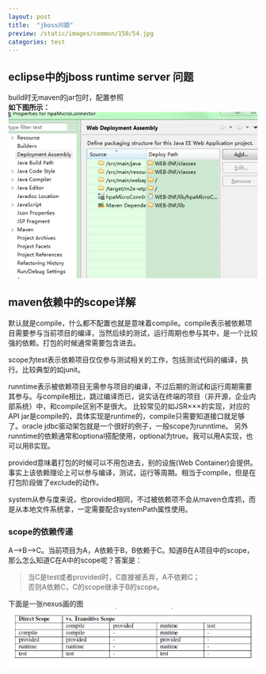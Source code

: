 ```yaml
---
layout: post
title:  "jboss问题"
preview: /static/images/common/150/54.jpg
categories: test
---
```


## eclipse中的jboss runtime server 问题



build时无maven的jar包时，配置参照  
**如下图所示：**  
![各种模式](/static/images/src/jboss-maven-bulid.bmp)


## maven依赖中的scope详解

默认就是compile，什么都不配置也就是意味着compile。compile表示被依赖项目需要参与当前项目的编译，当然后续的测试，运行周期也参与其中，是一个比较强的依赖。打包的时候通常需要包含进去。

scope为test表示依赖项目仅仅参与测试相关的工作，包括测试代码的编译，执行。比较典型的如junit。

runntime表示被依赖项目无需参与项目的编译，不过后期的测试和运行周期需要其参与。与compile相比，跳过编译而已，说实话在终端的项目（非开源，企业内部系统）中，和compile区别不是很大。
比较常见的如JSR×××的实现，对应的API jar是compile的，具体实现是runtime的，compile只需要知道接口就足够了。oracle jdbc驱动架包就是一个很好的例子，一般scope为runntime。
另外runntime的依赖通常和optional搭配使用，optional为true。我可以用A实现，也可以用B实现。

provided意味着打包的时候可以不用包进去，别的设施(Web Container)会提供。事实上该依赖理论上可以参与编译，测试，运行等周期。相当于compile，但是在打包阶段做了exclude的动作。

system从参与度来说，也provided相同，不过被依赖项不会从maven仓库抓，而是从本地文件系统拿，一定需要配合systemPath属性使用。

### scope的依赖传递

A–>B–>C。当前项目为A，A依赖于B，B依赖于C。知道B在A项目中的scope，那么怎么知道C在A中的scope呢？答案是：
>当C是test或者provided时，C直接被丢弃，A不依赖C；  
否则A依赖C，C的scope继承于B的scope。  

下面是一张nexus画的图   
![scope](/static/images/src/scope.jpg)